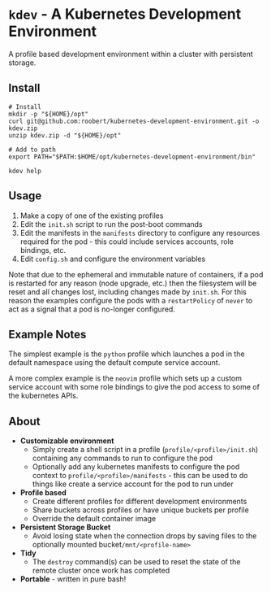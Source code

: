 # `kdev` - A Kubernetes Development Environment

A profile based development environment within a cluster with persistent storage.


## Install
```
# Install
mkdir -p "${HOME}/opt"
curl git@github.com:roobert/kubernetes-development-environment.git -o kdev.zip
unzip kdev.zip -d "${HOME}/opt"

# Add to path
export PATH="$PATH:$HOME/opt/kubernetes-development-environment/bin"

kdev help
```

## Usage

1. Make a copy of one of the existing profiles
2. Edit the `init.sh` script to run the post-boot commands
3. Edit the manifests in the `manifests` directory to configure any resources required
   for the pod - this could include services accounts, role bindings, etc.
4. Edit `config.sh` and configure the environment variables

Note that due to the ephemeral and immutable nature of containers, if a pod is restarted for any reason (node
upgrade, etc.) then the filesystem will be reset and all changes lost, including changes
made by `init.sh`. For this reason the examples configure the pods with a `restartPolicy` of `never` to act as a signal
that a pod is no-longer configured.

## Example Notes

The simplest example is the `python` profile which launches a pod in the default
namespace using the default compute service account.

A more complex example is the `neovim` profile which sets up a custom service account
with some role bindings to give the pod access to some of the kubernetes APIs.

## About

* **Customizable environment**
    * Simply create a shell script in a profile (`profile/<profile>/init.sh`) containing any commands to run to configure the pod
    * Optionally add any kubernetes manifests to configure the pod context to `profile/<profile>/manifests` - this can be used to do things like create a service account for the pod to run under
* **Profile based**
    * Create different profiles for different development environments
    * Share buckets across profiles or have unique buckets per profile
    * Override the default container image
* **Persistent Storage Bucket**
    * Avoid losing state when the connection drops by saving files to the optionally mounted bucket`/mnt/<profile-name>`
* **Tidy**
    * The `destroy` command(s) can be used to reset the state of the remote cluster once work has completed
* **Portable** - written in pure bash!
